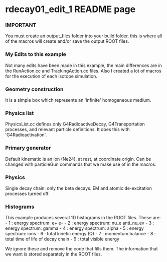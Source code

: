 # rdecay01_edit_1 README page
 	
### IMPORTANT

  You must create an output_files folder into your build folder,
  this is where all of the macros will create and/or save the output ROOT files.

### My Edits to this example

 Not many edits have been made in this example, the main differences are
 in the RunAction.cc and TrackingAction.cc files. Also I created a lot of macros
 for the execution of each isotope simulation.

### Geometry construction

 It is a simple box which represente an 'infinite' homogeneous medium.
  
### Physics list

 PhysicsList.cc defines only G4RadioactiveDecay, G4Transportation processes,
 and relevant particle definitions. It does this with 'G4Radioactivation'.
         	
### Primary generator
 
 Default kinematic is an ion (Ne24), at rest, at coordinate origin.
 Can be changed with particleGun commands that we make use of in
 the macros.
         	
### Physics

 Single decay chain: only the beta decays.
 EM and atomic de-excitation processes turned off.
  	
### Histograms
 
  This example produces several 1D histograms in the ROOT files.
  These are:
    - 1 : energy spectrum: e+ e-
    - 2 : energy spectrum: nu_e anti_nu_ev
    - 3 : energy spectrum: gamma
    - 4 : energy spectrum: alpha
    - 5 : energy spectrum: ions
    - 6 : total kinetic energy (Q)
    - 7 : momentum balance
    - 8 : total time of life of decay chain
    - 9 : total visible energy

  We ignore these and remove the code that fills them.
  The information that we want is stored separately in the ROOT files.
